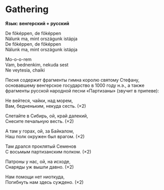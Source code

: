 <div>

# Gathering

**Язык: венгерский + русский**

</div>

<div>

De fõképpen, de fõképpen  
Nálunk ma, mint országunk istápja  
De fõképpen, de fõképpen  
Nálunk ma, mint országunk istápja

Mo-o-o-rem  
Vam, bednenkim, nekuda sest  
Ne veytesia, chaiki

</div>

<div>

Песня содержит фрагменты гимна королю святому Стефану, основавшему венгерское государство в 1000 году н.э., а также фрагменты русской народной песни «Партизаны» (звучит в припеве):

Не вейтеся, чайки, над морем,  
Вам, бедненьким, некуда сесть. (×2)

Слетайте в Сибирь, ой, край далекий,  
Снесите печальную весть. (×2)

А там у горах, ой, за Байкалом,  
Наш полк окружен был врагом. (×2)

Там дрался проклятый Семенов  
С восьмым партизанским полком. (×2)

Патроны у нас, ой, на исходе,  
Снаряды уж вышли давно. (×2)

Нам помощи нет ниоткуда,  
Погибнуть нам здесь суждено. (×2)

</div>

<div>
</div>

<div>
</div>
